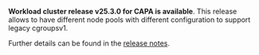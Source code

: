 **Workload cluster release v25.3.0 for CAPA is available**. This release allows to have different node pools with different configuration to support legacy cgroupsv1.

Further details can be found in the [release notes](https://docs.giantswarm.io/changes/workload-cluster-releases-capa/releases/aws-25.3.0).
